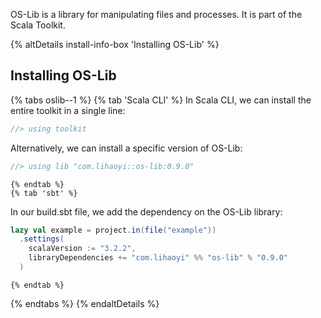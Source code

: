 OS-Lib is a library for manipulating files and processes. It is part of the Scala Toolkit.

{% altDetails install-info-box 'Installing OS-Lib' %}

## Installing OS-Lib

  {% tabs oslib--1 %}
    {% tab 'Scala CLI' %}
In Scala CLI, we can install the entire toolkit in a single line:
```scala
//> using toolkit
```

Alternatively, we can install a specific version of OS-Lib:
```scala
//> using lib "com.lihaoyi::os-lib:0.9.0"
```
    {% endtab %}
    {% tab 'sbt' %}
In our build.sbt file, we add the dependency on the OS-Lib library:
```scala
lazy val example = project.in(file("example"))
  .settings(
    scalaVersion := "3.2.2",
    libraryDependencies += "com.lihaoyi" %% "os-lib" % "0.9.0"
  )
```
    {% endtab %}
  {% endtabs %}
{% endaltDetails %}
